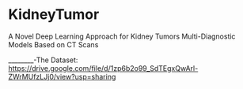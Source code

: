 # KidneyTumor
A Novel Deep Learning Approach for Kidney Tumors Multi-Diagnostic Models Based on CT Scans

________-The Dataset: https://drive.google.com/file/d/1zp6b2o99_SdTEgxQwArl-ZWrMUfzLJj0/view?usp=sharing
